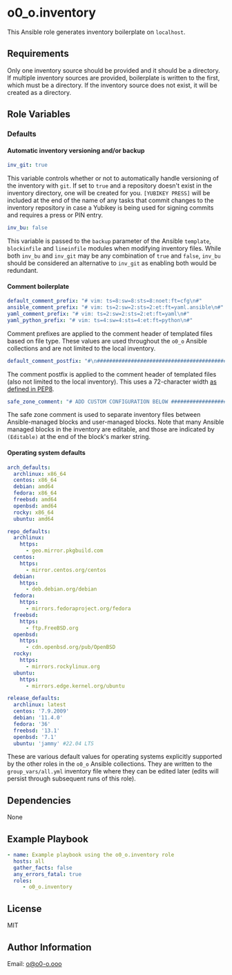 # o0_o.inventory

This Ansible role generates inventory boilerplate on `localhost`.

## Requirements

Only one inventory source should be provided and it should be a directory. If multiple inventory sources are provided, boilerplate is written to the first, which must be a directory. If the inventory source does not exist, it will be created as a directory.

## Role Variables

### Defaults

#### Automatic inventory versioning and/or backup

```yaml
inv_git: true
```

This variable controls whether or not to automatically handle versioning of the inventory with `git`. If set to `true` and a repository doesn't exist in the inventory directory, one will be created for you. `[YUBIKEY PRESS]` will be included at the end of the name of any tasks that commit changes to the inventory repository in case a Yubikey is being used for signing commits and requires a press or PIN entry.

```yaml
inv_bu: false
```

This variable is passed to the `backup` parameter of the Ansible `template`, `blockinfile` and `lineinfile` modules when modifying inventory files. While both `inv_bu` and `inv_git` may be any combination of `true` and `false`, `inv_bu` should be considered an alternative to `inv_git` as enabling both would be redundant.

#### Comment boilerplate

```yaml
default_comment_prefix: "# vim: ts=8:sw=8:sts=8:noet:ft=cfg\n#"
ansible_comment_prefix: "# vim: ts=2:sw=2:sts=2:et:ft=yaml.ansible\n#"
yaml_comment_prefix: "# vim: ts=2:sw=2:sts=2:et:ft=yaml\n#"
yaml_python_prefix: "# vim: ts=4:sw=4:sts=4:et:ft=python\n#"
```

Comment prefixes are applied to the comment header of templated files based on file type. These values are used throughout the `o0_o` Ansible collections and are not limited to the local inventory.

```yaml
default_comment_postfix: "#\n########################################################################"
```

The comment postfix is applied to the comment header of templated files (also not limited to the local inventory). This uses a 72-character width [as defined in PEP8](https://peps.python.org/pep-0008/#maximum-line-length).

```yaml
safe_zone_comment: "# ADD CUSTOM CONFIGURATION BELOW #######################################"
```

The safe zone comment is used to separate inventory files between Ansible-managed blocks and user-managed blocks. Note that many Ansible managed blocks in the inventory are editable, and those are indicated by `(Editable)` at the end of the block's marker string.

#### Operating system defaults

```yaml
arch_defaults:
  archlinux: x86_64
  centos: x86_64
  debian: amd64
  fedora: x86_64
  freebsd: amd64
  openbsd: amd64
  rocky: x86_64
  ubuntu: amd64

repo_defaults:
  archlinux:
    https:
      - geo.mirror.pkgbuild.com
  centos:
    https:
      - mirror.centos.org/centos
  debian:
    https:
      - deb.debian.org/debian
  fedora:
    https:
      - mirrors.fedoraproject.org/fedora
  freebsd:
    https:
      - ftp.FreeBSD.org
  openbsd:
    https:
      - cdn.openbsd.org/pub/OpenBSD
  rocky:
    https:
      - mirrors.rockylinux.org
  ubuntu:
    https:
      - mirrors.edge.kernel.org/ubuntu

release_defaults:
  archlinux: latest
  centos: '7.9.2009'
  debian: '11.4.0'
  fedora: '36'
  freebsd: '13.1'
  openbsd: '7.1'
  ubuntu: 'jammy' #22.04 LTS
```

These are various default values for operating systems explicitly supported by the other roles in the `o0_o` Ansible collections. They are written to the `group_vars/all.yml` inventory file where they can be edited later (edits will persist through subsequent runs of this role).

## Dependencies

None

## Example Playbook

```yaml
- name: Example playbook using the o0_o.inventory role
  hosts: all
  gather_facts: false
  any_errors_fatal: true
  roles:
     - o0_o.inventory
```

## License

MIT

## Author Information

Email: o@o0-o.ooo

